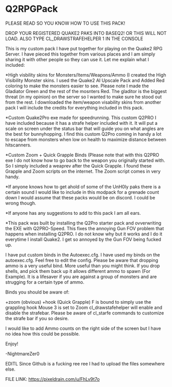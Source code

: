 # Q2RPGPack

PLEASE READ SO YOU KNOW HOW TO USE THIS PACK!

DROP YOUR REGISTERED QUAKE2 PAKS INTO BASEQ2! OR THIS WILL NOT LOAD. ALSO TYPE CL_DRAWSTRAFEHELPER 1 IN THE CONSOLE 


This is my custom pack I have put together for playing on the Quake2 RPG Server. I have pieced this together from various places and I am simply sharing it with other people so they can use it. Let me explain what I included:

*High visbility skins for Monsters/Items/Weapons/Ammo (I created the High Visibility Monster skins. I used the Quake2 AI Upscale Pack and Added Red coloring to make the monsters easier to see. Please note I made the Gladiator Green and the rest of the mosnters Red. The gladitor is the biggest threat (in my opinion) on the server so I wanted to make sure he stood out from the rest. I downloaded the item/weapon visability skins from another pack I will include the credits for everything included in this pack.

*Custom Quake2Pro exe made for speedrunning. This custom Q2PRO I have included because it has a strafe helper included with it. It will put a scale on screen under the status bar that will guide you on what angles are the best for bunnyhopping. I find this custom Q2Pro coming in handy a lot to escape from monsters when low on health to maximize distance between hitscanners.

*Custom Zoom + Quick Grapple Binds (Please note that with this Q2PRO exe I do not know how to go back to the weapon you originally started with. So I simply included a weaprev after the Quick Grapple. I found these Grapple and Zoom scripts on the internet. The Zoom script comes in very handy. 

*If anyone knows how to get ahold of some of the UnH0ly paks there is a certain sound I would like to include in this modpack for a grenade count down I would assume that these packs would be on discord. I could be wrong though. 

*If anyone has any suggestions to add to this pack I am all ears. 

*This pack was built by installing the Q2Pro starter pack and ovverwriting the EXE with Q2PRO-Speed. This fixes the annoying Gun FOV problem that happens when installing Q2PRO. I do not know why but it works and I do it everytime I install Quake2. I get so annoyed by the Gun FOV being fucked up.



I have put custom binds in the Autoexec.cfg. I have used my binds on the autoexec.cfg.   Feel free to edit the config. Please be aware that dropping ammo is a very useful bind. More useful than you might think. If you drop shells, and pick them back up it allows different ammo to spawn (For Example). It is a lifesaver if you are against a group of monsters and are strugging for a certain type of ammo.

Binds you should be aware of: 

+zoom  (obvious)
+hook (Quick Grapple)
F is bound to simply use the grappling hook
Mouse 3 is set to Zoom
cl_drawstafehelper will enable and disable the strafebar. Please be aware of cl_starfe commands to customize the strafe bar if you so desire. 




I would like to add Ammo counts on the right side of the screen but I have no idea how this could be possible. 


Enjoy!

-NightmareZer0

EDITL Since Github is a fucking ree ree I had to upload the files somewhere else. 

FILE LINK: https://pixeldrain.com/u/FhLv9t7o
